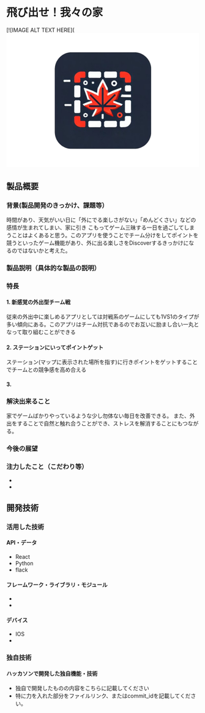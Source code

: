 # 飛び出せ！我々の家
[![IMAGE ALT TEXT HERE](![simulator_screenshot_0e13bd10-1bcb-47cd-bd05-8d162ca31dff_720](path/to/スクリーンショット_2024-10-27_145220-removebg-preview.png
)

## 製品概要
### 背景(製品開発のきっかけ、課題等）
時間があり、天気がいい日に「外にでる楽しさがない」「めんどくさい」などの感情が生まれてしまい、家に引き   こもってゲーム三昧する一日を過ごしてしまうことはよくあると思う。このアプリを使うことでチーム分けをしてポイントを競うといったゲーム機能があり、外に出る楽しさをDiscoverするきっかけになるのではないかと考えた。
### 製品説明（具体的な製品の説明）
### 特長
#### 1. 新感覚の外出型チーム戦
従来の外出中に楽しめるアプリとしては対戦系のゲームにしても1VS1のタイプが多い傾向にある。このアプリはチーム対抗であるのでお互いに励まし合い一丸となって取り組むことができる
#### 2. ステーションにいってポイントゲット
ステーション(マップに表示された場所を指す)に行きポイントをゲットすることでチームとの競争感を高め合える
#### 3. 


### 解決出来ること

家でゲームばかりやっているような少し勿体ない毎日を改善できる。
また、外出をすることで自然と触れ合うことができ、ストレスを解消することにもつながる。


### 今後の展望
### 注力したこと（こだわり等）
* 
* 

## 開発技術
### 活用した技術
#### API・データ
* React
* Python
* flack

#### フレームワーク・ライブラリ・モジュール
* 
* 

#### デバイス
* IOS
* 

### 独自技術
#### ハッカソンで開発した独自機能・技術
* 独自で開発したものの内容をこちらに記載してください
* 特に力を入れた部分をファイルリンク、またはcommit_idを記載してください。
